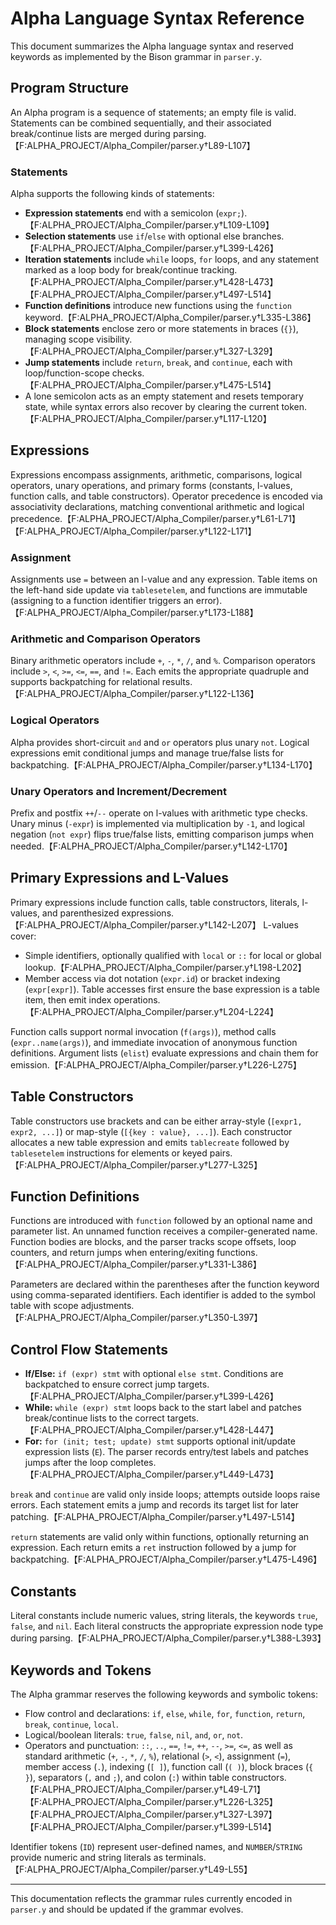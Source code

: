# Alpha Language Syntax Reference

This document summarizes the Alpha language syntax and reserved keywords as implemented by the Bison grammar in `parser.y`.

## Program Structure

An Alpha program is a sequence of statements; an empty file is valid. Statements can be combined sequentially, and their associated break/continue lists are merged during parsing.【F:ALPHA_PROJECT/Alpha_Compiler/parser.y†L89-L107】

### Statements
Alpha supports the following kinds of statements:

- **Expression statements** end with a semicolon (`expr;`).【F:ALPHA_PROJECT/Alpha_Compiler/parser.y†L109-L109】
- **Selection statements** use `if`/`else` with optional else branches.【F:ALPHA_PROJECT/Alpha_Compiler/parser.y†L399-L426】
- **Iteration statements** include `while` loops, `for` loops, and any statement marked as a loop body for break/continue tracking.【F:ALPHA_PROJECT/Alpha_Compiler/parser.y†L428-L473】【F:ALPHA_PROJECT/Alpha_Compiler/parser.y†L497-L514】
- **Function definitions** introduce new functions using the `function` keyword.【F:ALPHA_PROJECT/Alpha_Compiler/parser.y†L335-L386】
- **Block statements** enclose zero or more statements in braces (`{}`), managing scope visibility.【F:ALPHA_PROJECT/Alpha_Compiler/parser.y†L327-L329】
- **Jump statements** include `return`, `break`, and `continue`, each with loop/function-scope checks.【F:ALPHA_PROJECT/Alpha_Compiler/parser.y†L475-L514】
- A lone semicolon acts as an empty statement and resets temporary state, while syntax errors also recover by clearing the current token.【F:ALPHA_PROJECT/Alpha_Compiler/parser.y†L117-L120】

## Expressions

Expressions encompass assignments, arithmetic, comparisons, logical operators, unary operations, and primary forms (constants, l-values, function calls, and table constructors). Operator precedence is encoded via associativity declarations, matching conventional arithmetic and logical precedence.【F:ALPHA_PROJECT/Alpha_Compiler/parser.y†L61-L71】【F:ALPHA_PROJECT/Alpha_Compiler/parser.y†L122-L171】

### Assignment
Assignments use `=` between an l-value and any expression. Table items on the left-hand side update via `tablesetelem`, and functions are immutable (assigning to a function identifier triggers an error).【F:ALPHA_PROJECT/Alpha_Compiler/parser.y†L173-L188】

### Arithmetic and Comparison Operators
Binary arithmetic operators include `+`, `-`, `*`, `/`, and `%`. Comparison operators include `>`, `<`, `>=`, `<=`, `==`, and `!=`. Each emits the appropriate quadruple and supports backpatching for relational results.【F:ALPHA_PROJECT/Alpha_Compiler/parser.y†L122-L136】

### Logical Operators
Alpha provides short-circuit `and` and `or` operators plus unary `not`. Logical expressions emit conditional jumps and manage true/false lists for backpatching.【F:ALPHA_PROJECT/Alpha_Compiler/parser.y†L134-L170】

### Unary Operators and Increment/Decrement
Prefix and postfix `++`/`--` operate on l-values with arithmetic type checks. Unary minus (`-expr`) is implemented via multiplication by `-1`, and logical negation (`not expr`) flips true/false lists, emitting comparison jumps when needed.【F:ALPHA_PROJECT/Alpha_Compiler/parser.y†L142-L170】

## Primary Expressions and L-Values

Primary expressions include function calls, table constructors, literals, l-values, and parenthesized expressions.【F:ALPHA_PROJECT/Alpha_Compiler/parser.y†L142-L207】 L-values cover:

- Simple identifiers, optionally qualified with `local` or `::` for local or global lookup.【F:ALPHA_PROJECT/Alpha_Compiler/parser.y†L198-L202】
- Member access via dot notation (`expr.id`) or bracket indexing (`expr[expr]`). Table accesses first ensure the base expression is a table item, then emit index operations.【F:ALPHA_PROJECT/Alpha_Compiler/parser.y†L204-L224】

Function calls support normal invocation (`f(args)`), method calls (`expr..name(args)`), and immediate invocation of anonymous function definitions. Argument lists (`elist`) evaluate expressions and chain them for emission.【F:ALPHA_PROJECT/Alpha_Compiler/parser.y†L226-L275】

## Table Constructors

Table constructors use brackets and can be either array-style (`[expr1, expr2, ...]`) or map-style (`[{key : value}, ...]`). Each constructor allocates a new table expression and emits `tablecreate` followed by `tablesetelem` instructions for elements or keyed pairs.【F:ALPHA_PROJECT/Alpha_Compiler/parser.y†L277-L325】

## Function Definitions

Functions are introduced with `function` followed by an optional name and parameter list. An unnamed function receives a compiler-generated name. Function bodies are blocks, and the parser tracks scope offsets, loop counters, and return jumps when entering/exiting functions.【F:ALPHA_PROJECT/Alpha_Compiler/parser.y†L331-L386】

Parameters are declared within the parentheses after the function keyword using comma-separated identifiers. Each identifier is added to the symbol table with scope adjustments.【F:ALPHA_PROJECT/Alpha_Compiler/parser.y†L350-L397】

## Control Flow Statements

- **If/Else:** `if (expr) stmt` with optional `else stmt`. Conditions are backpatched to ensure correct jump targets.【F:ALPHA_PROJECT/Alpha_Compiler/parser.y†L399-L426】
- **While:** `while (expr) stmt` loops back to the start label and patches break/continue lists to the correct targets.【F:ALPHA_PROJECT/Alpha_Compiler/parser.y†L428-L447】
- **For:** `for (init; test; update) stmt` supports optional init/update expression lists (`E`). The parser records entry/test labels and patches jumps after the loop completes.【F:ALPHA_PROJECT/Alpha_Compiler/parser.y†L449-L473】

`break` and `continue` are valid only inside loops; attempts outside loops raise errors. Each statement emits a jump and records its target list for later patching.【F:ALPHA_PROJECT/Alpha_Compiler/parser.y†L497-L514】

`return` statements are valid only within functions, optionally returning an expression. Each return emits a `ret` instruction followed by a jump for backpatching.【F:ALPHA_PROJECT/Alpha_Compiler/parser.y†L475-L496】

## Constants

Literal constants include numeric values, string literals, the keywords `true`, `false`, and `nil`. Each literal constructs the appropriate expression node type during parsing.【F:ALPHA_PROJECT/Alpha_Compiler/parser.y†L388-L393】

## Keywords and Tokens

The Alpha grammar reserves the following keywords and symbolic tokens:

- Flow control and declarations: `if`, `else`, `while`, `for`, `function`, `return`, `break`, `continue`, `local`.
- Logical/boolean literals: `true`, `false`, `nil`, `and`, `or`, `not`.
- Operators and punctuation: `::`, `..`, `==`, `!=`, `++`, `--`, `>=`, `<=`, as well as standard arithmetic (`+`, `-`, `*`, `/`, `%`), relational (`>`, `<`), assignment (`=`), member access (`.`), indexing (`[ ]`), function call (`( )`), block braces (`{ }`), separators (`,` and `;`), and colon (`:`) within table constructors.【F:ALPHA_PROJECT/Alpha_Compiler/parser.y†L49-L71】【F:ALPHA_PROJECT/Alpha_Compiler/parser.y†L226-L325】【F:ALPHA_PROJECT/Alpha_Compiler/parser.y†L327-L397】【F:ALPHA_PROJECT/Alpha_Compiler/parser.y†L399-L514】

Identifier tokens (`ID`) represent user-defined names, and `NUMBER`/`STRING` provide numeric and string literals as terminals.【F:ALPHA_PROJECT/Alpha_Compiler/parser.y†L49-L55】

---
This documentation reflects the grammar rules currently encoded in `parser.y` and should be updated if the grammar evolves.
